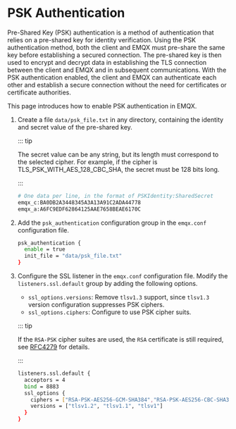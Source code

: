 # PSK Authentication

Pre-Shared Key (PSK) authentication is a method of authentication that relies on a pre-shared key for identity verification. Using the PSK authentication method, both the client and EMQX must pre-share the same key before establishing a secured connection. The pre-shared key is then used to encrypt and decrypt data in establishing the TLS connection between the client and EMQX and in subsequent communications. With the PSK authentication enabled, the client and EMQX can authenticate each other and establish a secure connection without the need for certificates or certificate authorities. 

This page introduces how to enable PSK authentication in EMQX.

1. Create a file `data/psk_file.txt` in any directory, containing the identity and secret value of the pre-shared key. 

   ::: tip

   The secret value can be any string, but its length must correspond to the selected cipher. For example, if the cipher is TLS_PSK_WITH_AES_128_CBC_SHA, the secret must be 128 bits long.

   :::

   ```bash
   # One data per line, in the format of PSKIdentity:SharedSecret
   emqx_c:BA0DB2A3448345A3A13A91C2ADA44778
   emqx_a:A6FC9EDF62864125AAE7658BEAE6170C
   ```

2. Add the `psk_authentication` configuration group in the `emqx.conf` configuration file.

   ```bash
   psk_authentication {
     enable = true
     init_file = "data/psk_file.txt"
   }
   ```
   
3. Configure the SSL listener in the `emqx.conf` configuration file. Modify the `listeners.ssl.default` group by adding the following options. 

   - `ssl_options.versions`: Remove `tlsv1.3` support, since `tlsv1.3` version configuration suppresses PSK ciphers.
   - `ssl_options.ciphers`: Configure to use PSK cipher suits.

   ::: tip

   If the `RSA-PSK` cipher suites are used, the `RSA` certificate is still required, see [RFC4279](https://www.rfc-editor.org/rfc/rfc4279#section-4) for details.

   :::

   ```bash
   listeners.ssl.default {
     acceptors = 4
     bind = 8883
     ssl_options {
       ciphers = ["RSA-PSK-AES256-GCM-SHA384","RSA-PSK-AES256-CBC-SHA384","RSA-PSK-AES128-GCM-SHA256","RSA-PSK-AES128-CBC-SHA256","RSA-PSK-AES256-CBC-SHA","RSA-PSK-AES128-CBC-SHA"]
       versions = ["tlsv1.2", "tlsv1.1", "tlsv1"]
     }
   }
   ```

   





